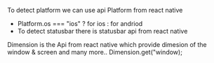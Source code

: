 To detect platform we can use api Platform from react native
- Platform.os === "ios" ? for ios : for andriod
- To detect statusbar there is statusbar api from react native

Dimension is the Api from react native which provide dimesion of the window & screen and many more..
Dimension.get("window);

